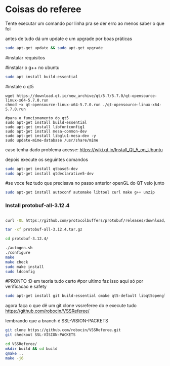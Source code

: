 # Coisas do referee

Tente executar um comando por linha pra se der erro ao menos saber o que foi

antes de tudo dá um
update e um upgrade por boas práticas

```bash
sudo apt-get update && sudo apt-get upgrade
```
#instalar requisitos

#instalar o g++ no ubuntu

```bash
sudo apt install build-essential
```

#instale o qt5

```
wget https://download.qt.io/new_archive/qt/5.7/5.7.0/qt-opensource-linux-x64-5.7.0.run
chmod +x qt-opensource-linux-x64-5.7.0.run ./qt-opensource-linux-x64-5.7.0.run

#para o funcionamento do qt5
sudo apt-get install build-essential
sudo apt-get install libfontconfig1
sudo apt-get install mesa-common-dev
sudo apt-get install libglu1-mesa-dev -y
sudo update-mime-database /usr/share/mime
```
caso tenha dado problema acesse: https://wiki.qt.io/Install_Qt_5_on_Ubuntu

depois execute os seguintes comandos
```bash
sudo apt-get install qtbase5-dev
sudo apt-get install qtdeclarative5-dev
```

#se voce fez tudo que precisava no passo anterior openGL do QT veio junto 

```bash
sudo apt-get install autoconf automake libtool curl make g++ unzip
```

### Install protobuf-all-3.12.4

```bash

curl -OL https://github.com/protocolbuffers/protobuf/releases/download/v3.12.4/protobuf-all-3.12.4.tar.gz

tar -xf protobuf-all-3.12.4.tar.gz

cd protobuf-3.12.4/

./autogen.sh
./configure
make
make check
sudo make install
sudo ldconfig 
```

#PRONTO :D em teoria tudo certo
#por ultimo faz isso aqui só por verificacao e safety

```bash
sudo apt-get install git build-essential cmake qt5-default libqt5opengl5-dev libgl1-mesa-dev libglu1-mesa-dev libprotobuf-dev protobuf-compiler libode-dev libboost-dev
```

agora faça o que dê um git clone vssreferee do e execute tudo
https://github.com/robocin/VSSReferee/

lembrando que a branch é SSL-VISION-PACKETS

```bash
git clone https://github.com/robocin/VSSReferee.git
git checkout SSL-VISION-PACKETS
```

```bash
cd VSSReferee/
mkdir build && cd build
qmake ..
make -j6
```

